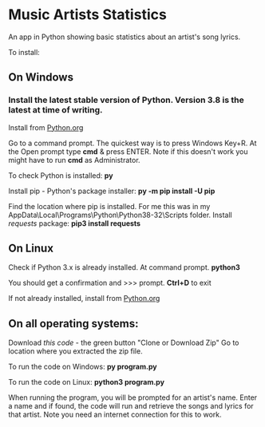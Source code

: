 # Music Artists Statistics

An app in Python showing basic statistics about an artist's song lyrics.

To install:
## On Windows

### Install the latest stable version of Python. Version 3.8 is the latest at time of writing.
Install from [Python.org](https://www.python.org/)

Go to a command prompt. The quickest way is to press Windows Key+R. 
At the Open prompt type **cmd** & press ENTER.
Note if this doesn't work you might have to run **cmd** as Administrator.

To check Python is installed:
**py**

Install pip - Python's package installer:
**py -m pip install -U pip**

Find the location where pip is installed. For me this was in my AppData\Local\Programs\Python\Python38-32\Scripts folder.
Install *requests* package:
**pip3 install requests**

## On Linux
Check if Python 3.x is already installed.
At command prompt.
**python3**

You should get a confirmation and >>> prompt.
**Ctrl+D** to exit

If not already installed, install from [Python.org](https://www.python.org/)

## On all operating systems:
Download *this code* - the green button "Clone or Download Zip"
Go to location where you extracted the zip file.

To run the code on Windows:
**py program.py**

To run the code on Linux:
**python3 program.py**

When running the program, you will be prompted for an artist's name.
Enter a name and if found, the code will run and retrieve the songs and lyrics for that artist.
Note you need an internet connection for this to work.

